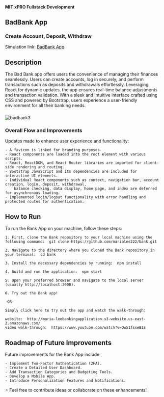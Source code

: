 #### MIT xPRO Fullstack Development
## BadBank App
### Create Account, Deposit, Withdraw
Simulation link: [BadBank App](http://maria-leebankingapplication.s3-website.us-east-2.amazonaws.com/
)

## Description 
The Bad Bank app offers users the convenience of managing their finances seamlessly. Users can create accounts, log in securely, and perform transactions such as deposits and withdrawals effortlessly. Leveraging React for dynamic updates, the app ensures real-time balance adjustments and transaction validation. With a sleek and intuitive interface crafted using CSS and powered by Bootstrap, users experience a user-friendly environment for all their banking needs.

###
![badbank3](https://github.com/marialee222/bank/assets/150623001/19d45777-9164-49b2-974c-49d6aea5e207)


### Overall Flow and Improvements
Updates made to enhance user experience and functionality: 

	- A favicon is linked for branding purposes.
	- React components are loaded into the root element with various scripts.
	- React, ReactDOM, and React Router libraries are imported for client-side rendering and routing.
	- Bootstrap JavaScript and its dependencies are included for interactive UI elements.
	- Individual React components such as context, navigation bar, account creation, login, deposit, withdrawal, 
 		balance checking, data display, home page, and index are deferred for asynchronous loading.
	- Implemented login/logout functionality with error handling and protected routes for authentication.

## How to Run
To run the Bank App on your machine, follow these steps: 

	1. First, clone the Bank repository to your local machine using the following command:  git clone https://github.com/marialee222/bank.git 
	
	2. Navigate to the directory where you cloned the Bank repository in your terminal:  cd bank
	 
	3. Install the necessary dependencies by running:  npm install 
	
	4. Build and run the application:  npm start 
	
	5. Open your preferred browser and navigate to the local server (usually http://localhost:3000).
	
	6. Try out the Bank app!

	-OR-
	
	Simply click here to try out the app and watch the walk-through:
	
	website:  http://maria-leebankingapplication.s3-website.us-east-2.amazonaws.com/
	video walk-through:  https://www.youtube.com/watch?v=Ow51fsxeB1E

## Roadmap of Future Improvements
Future improvements for the Bank App include:

	- Implement Two-Factor Authentication (2FA).
	- Create a Detailed User Dashboard.
	- Add Transaction Categories and Budgeting Tools.
	- Develop a Mobile App.
	- Introduce Personalization Features and Notifications.
   
:star: Feel free to contribute ideas or collaborate on these enhancements!
